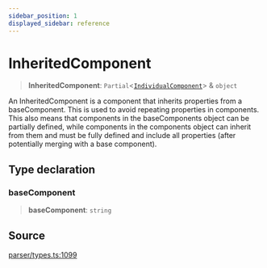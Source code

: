 ```yaml
---
sidebar_position: 1
displayed_sidebar: reference
---
```


# InheritedComponent

> **InheritedComponent**: `Partial`\<[`IndividualComponent`](IndividualComponent.md)\> & `object`

An InheritedComponent is a component that inherits properties from a baseComponent. This is used to avoid repeating properties in components. This also means that components in the baseComponents object can be partially defined, while components in the components object can inherit from them and must be fully defined and include all properties (after potentially merging with a base component).

## Type declaration

### baseComponent

> **baseComponent**: `string`

## Source

[parser/types.ts:1099](https://github.com/revisit-studies/study/blob/d65e91ab4af88102fb0ed9f3885702e20d5a1b2a/src/parser/types.ts#L1099)
